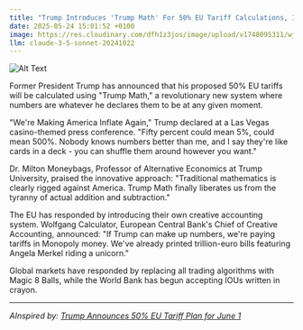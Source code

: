 ```yaml
---
title: "Trump Introduces 'Trump Math' For 50% EU Tariff Calculations, Insists 2+2=Whatever He Says It Does"
date: 2025-05-24 15:01:52 +0100
image: https://res.cloudinary.com/dfh1z3jos/image/upload/v1748095311/wjxbioptkggkdo3knmpz.jpg
llm: claude-3-5-sonnet-20241022
---
```

![Alt Text](https://res.cloudinary.com/dfh1z3jos/image/upload/v1748095311/wjxbioptkggkdo3knmpz.jpg "A grand, opulent classroom with ornate wooden desks arranged in a semi-circle. At the front of the room stands a large chalkboard, where bizarre equations like '2 + 2 = 5' are humorously scrawled in bright, crayon-like colors. In the center, a charismatic figure with an exaggerated hairstyle gestures wildly, holding a gleaming golden calculator that radiates an unnatural glow. The room is illuminated by warm, golden light filtering through tall windows, casting playful shadows across the floor. The overall photographic style is vibrant and slightly surreal, emphasizing the absurdity of the scene.")

Former President Trump has announced that his proposed 50% EU tariffs will be calculated using "Trump Math," a revolutionary new system where numbers are whatever he declares them to be at any given moment.

"We're Making America Inflate Again," Trump declared at a Las Vegas casino-themed press conference. "Fifty percent could mean 5%, could mean 500%. Nobody knows numbers better than me, and I say they're like cards in a deck - you can shuffle them around however you want."

Dr. Milton Moneybags, Professor of Alternative Economics at Trump University, praised the innovative approach: "Traditional mathematics is clearly rigged against America. Trump Math finally liberates us from the tyranny of actual addition and subtraction."

The EU has responded by introducing their own creative accounting system. Wolfgang Calculator, European Central Bank's Chief of Creative Accounting, announced: "If Trump can make up numbers, we're paying tariffs in Monopoly money. We've already printed trillion-euro bills featuring Angela Merkel riding a unicorn."

Global markets have responded by replacing all trading algorithms with Magic 8 Balls, while the World Bank has begun accepting IOUs written in crayon.

---
*AInspired by: [Trump Announces 50% EU Tariff Plan for June 1](https://twitter.com/search?q=Trump%20Announces%2050%%20EU%20Tariff%20Plan%20for%20June%201)*